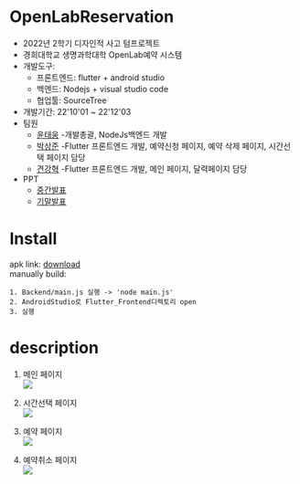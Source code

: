# OpenLabReservation
- 2022년 2학기 디자인적 사고 텀프로젝트  
- 경희대학교 생명과학대학 OpenLab예약 시스템
- 개발도구: 
    - 프론트엔드: flutter + android studio
    - 백엔드: Nodejs + visual studio code
    - 협업툴: SourceTree
- 개발기간: 22'10'01 ~ 22'12'03
- 팀원
    - [윤태웅](https://github.com/yuntaewoong) -개발총괄, NodeJs백엔드 개발
    - [박상준](https://github.com/Sangjun-Park-BioInfo) -Flutter 프론트엔드 개발, 예약신청 페이지, 예약 삭제 페이지, 시간선택 페이지 담당
    - [견강혁](https://github.com/justinkhun) -Flutter 프론트엔드 개발, 메인 페이지, 달력페이지 담당
- PPT
    - [중간발표](PresentationPPT/Midterm.pptx)
    - [기말발표](PresentationPPT/Final.pptx)

# Install
apk link: [download](https://drive.google.com/file/d/1RNZvojPzrW7XcVLccaCmidCb9pfDdlk6/view?usp=sharing)  
manually build: 
```
1. Backend/main.js 실행 -> 'node main.js'
2. AndroidStudio로 Flutter_Frontend디렉토리 open
3. 실행
```

# description
1. 메인 페이지  
![](ScreenShot/main.PNG)

2. 시간선택 페이지  
![](ScreenShot/TimeTable.PNG)

3. 예약 페이지  
![](ScreenShot/ReservePage.PNG)

4. 예약취소 페이지  
![](ScreenShot/CancelPage.PNG)



